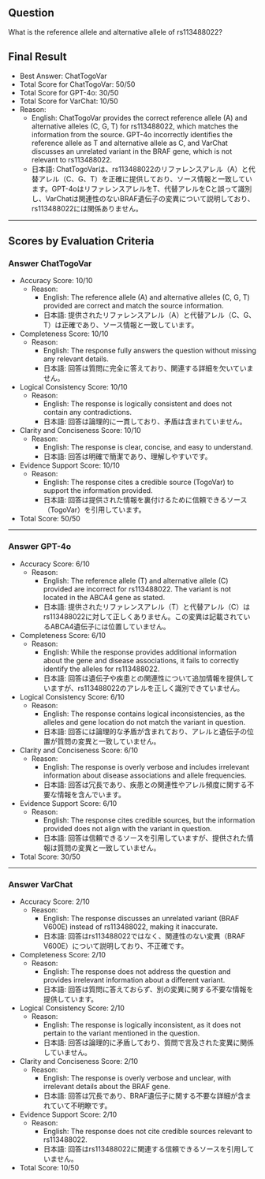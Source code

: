 ## Question

What is the reference allele and alternative allele of rs113488022?

## Final Result

- Best Answer: ChatTogoVar
- Total Score for ChatTogoVar: 50/50
- Total Score for GPT-4o: 30/50
- Total Score for VarChat: 10/50
- Reason:
  - English: ChatTogoVar provides the correct reference allele (A) and alternative alleles (C, G, T) for rs113488022, which matches the information from the source. GPT-4o incorrectly identifies the reference allele as T and alternative allele as C, and VarChat discusses an unrelated variant in the BRAF gene, which is not relevant to rs113488022.
  - 日本語: ChatTogoVarは、rs113488022のリファレンスアレル（A）と代替アレル（C、G、T）を正確に提供しており、ソース情報と一致しています。GPT-4oはリファレンスアレルをT、代替アレルをCと誤って識別し、VarChatは関連性のないBRAF遺伝子の変異について説明しており、rs113488022には関係ありません。

---

## Scores by Evaluation Criteria

### Answer ChatTogoVar
- Accuracy Score: 10/10
  - Reason: 
    - English: The reference allele (A) and alternative alleles (C, G, T) provided are correct and match the source information.
    - 日本語: 提供されたリファレンスアレル（A）と代替アレル（C、G、T）は正確であり、ソース情報と一致しています。
- Completeness Score: 10/10
  - Reason: 
    - English: The response fully answers the question without missing any relevant details.
    - 日本語: 回答は質問に完全に答えており、関連する詳細を欠いていません。
- Logical Consistency Score: 10/10
  - Reason: 
    - English: The response is logically consistent and does not contain any contradictions.
    - 日本語: 回答は論理的に一貫しており、矛盾は含まれていません。
- Clarity and Conciseness Score: 10/10
  - Reason: 
    - English: The response is clear, concise, and easy to understand.
    - 日本語: 回答は明確で簡潔であり、理解しやすいです。
- Evidence Support Score: 10/10
  - Reason: 
    - English: The response cites a credible source (TogoVar) to support the information provided.
    - 日本語: 回答は提供された情報を裏付けるために信頼できるソース（TogoVar）を引用しています。
- Total Score: 50/50

---

### Answer GPT-4o
- Accuracy Score: 6/10
  - Reason: 
    - English: The reference allele (T) and alternative allele (C) provided are incorrect for rs113488022. The variant is not located in the ABCA4 gene as stated.
    - 日本語: 提供されたリファレンスアレル（T）と代替アレル（C）はrs113488022に対して正しくありません。この変異は記載されているABCA4遺伝子には位置していません。
- Completeness Score: 6/10
  - Reason: 
    - English: While the response provides additional information about the gene and disease associations, it fails to correctly identify the alleles for rs113488022.
    - 日本語: 回答は遺伝子や疾患との関連性について追加情報を提供していますが、rs113488022のアレルを正しく識別できていません。
- Logical Consistency Score: 6/10
  - Reason: 
    - English: The response contains logical inconsistencies, as the alleles and gene location do not match the variant in question.
    - 日本語: 回答には論理的な矛盾が含まれており、アレルと遺伝子の位置が質問の変異と一致していません。
- Clarity and Conciseness Score: 6/10
  - Reason: 
    - English: The response is overly verbose and includes irrelevant information about disease associations and allele frequencies.
    - 日本語: 回答は冗長であり、疾患との関連性やアレル頻度に関する不要な情報を含んでいます。
- Evidence Support Score: 6/10
  - Reason: 
    - English: The response cites credible sources, but the information provided does not align with the variant in question.
    - 日本語: 回答は信頼できるソースを引用していますが、提供された情報は質問の変異と一致していません。
- Total Score: 30/50

---

### Answer VarChat
- Accuracy Score: 2/10
  - Reason: 
    - English: The response discusses an unrelated variant (BRAF V600E) instead of rs113488022, making it inaccurate.
    - 日本語: 回答はrs113488022ではなく、関連性のない変異（BRAF V600E）について説明しており、不正確です。
- Completeness Score: 2/10
  - Reason: 
    - English: The response does not address the question and provides irrelevant information about a different variant.
    - 日本語: 回答は質問に答えておらず、別の変異に関する不要な情報を提供しています。
- Logical Consistency Score: 2/10
  - Reason: 
    - English: The response is logically inconsistent, as it does not pertain to the variant mentioned in the question.
    - 日本語: 回答は論理的に矛盾しており、質問で言及された変異に関係していません。
- Clarity and Conciseness Score: 2/10
  - Reason: 
    - English: The response is overly verbose and unclear, with irrelevant details about the BRAF gene.
    - 日本語: 回答は冗長であり、BRAF遺伝子に関する不要な詳細が含まれていて不明瞭です。
- Evidence Support Score: 2/10
  - Reason: 
    - English: The response does not cite credible sources relevant to rs113488022.
    - 日本語: 回答はrs113488022に関連する信頼できるソースを引用していません。
- Total Score: 10/50